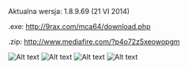 Aktualna wersja: 1.8.9.69 (21 VI 2014)

.exe: http://9rax.com/mca64/download.php

.zip: http://www.mediafire.com/?p4o72z5xeowopgm

![Alt text](http://i.imgur.com/rykthrz.png)
![Alt text](http://i.imgur.com/sg5C04B.png)
![Alt text](http://i.imgur.com/rE3Ad5g.png)
![Alt text](http://i.imgur.com/HTO2ym6.png)
